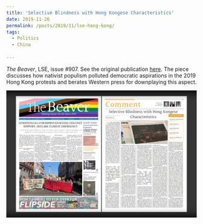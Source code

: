 ```yaml
---
title: 'Selective Blindness with Hong Kongese Characteristics'
date: 2019-11-26
permalink: /posts/2019/11/lse-hong-kong/
tags:
  - Politics
  - China

---
```


*The Beaver*, LSE, issue #907. See the original publication [here](https://issuu.com/readbeaveronline/docs/full_80e3cee5900f8c). The piece discusses how nativist populism polluted democratic aspirations in the 2019 Hong Kong protests and berates Western press for downplaying this aspect.


<img src="https://raw.githubusercontent.com/Fu-Man-Chu/Fu-Man-Chu.github.io/1544af3caccf58d0f2a5f107342ca244ff00261f/_posts/lse-hong-kong-pub.jpg">


<!--
  Permalink： https://github.com/Fu-Man-Chu/Fu-Man-Chu.github.io/blob/1544af3caccf58d0f2a5f107342ca244ff00261f/_posts/lse-hong-kong-pub.jpg
--->
